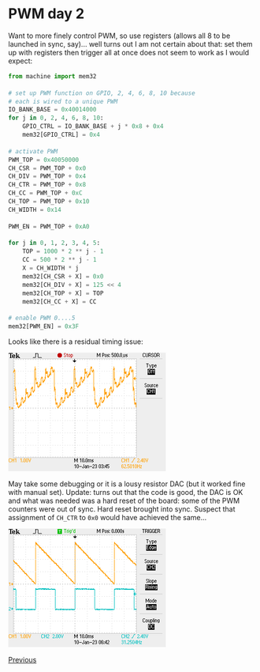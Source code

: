 # PWM day 2

Want to more finely control PWM, so use registers (allows all 8 to be launched in sync, say)... well turns out I am not certain about that: set them up with registers then trigger all at once does not seem to work as I would expect:

```python
from machine import mem32

# set up PWM function on GPIO, 2, 4, 6, 8, 10 because
# each is wired to a unique PWM
IO_BANK_BASE = 0x40014000
for j in 0, 2, 4, 6, 8, 10:
    GPIO_CTRL = IO_BANK_BASE + j * 0x8 + 0x4
    mem32[GPIO_CTRL] = 0x4

# activate PWM
PWM_TOP = 0x40050000
CH_CSR = PWM_TOP + 0x0
CH_DIV = PWM_TOP + 0x4
CH_CTR = PWM_TOP + 0x8
CH_CC = PWM_TOP + 0xC
CH_TOP = PWM_TOP + 0x10
CH_WIDTH = 0x14

PWM_EN = PWM_TOP + 0xA0

for j in 0, 1, 2, 3, 4, 5:
    TOP = 1000 * 2 ** j - 1
    CC = 500 * 2 ** j - 1
    X = CH_WIDTH * j
    mem32[CH_CSR + X] = 0x0
    mem32[CH_DIV + X] = 125 << 4
    mem32[CH_TOP + X] = TOP
    mem32[CH_CC + X] = CC

# enable PWM 0....5
mem32[PWM_EN] = 0x3F
```

Looks like there is a residual timing issue:

![Oscilloscope trace](./F0058TEK.png)

May take some debugging or it is a lousy resistor DAC (but it worked fine with manual set). Update: turns out that the code is good, the DAC is OK and what was needed was a hard reset of the board: some of the PWM counters were out of sync. Hard reset brought into sync. Suspect that assignment of `CH_CTR` to `0x0` would have achieved the same...

![Oscilloscope trace 2](./F0060TEK.png)

[Previous](./2023-01-09.md)
